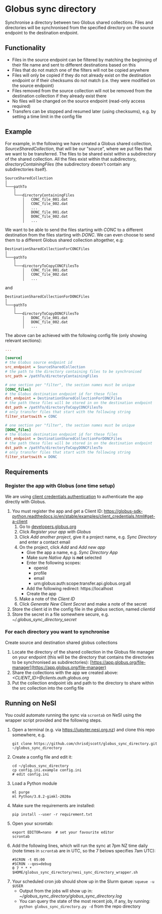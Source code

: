 # Globus sync directory

Synchronise a directory between two Globus shared collections. Files and
directories will be synchronised from the specified directory on the source
endpoint to the destination endpoint.

## Functionality

* Files in the source endpoint can be filtered by matching the beginning of
  their file name and sent to different destinations based on this
* Files that do not match one of the filters will not be copied anywhere
* Files will only be copied if they do not already exist on the destination
  endpoint or if their checksums do not match (i.e. they were modified on the
  source endpoint)
* Files removed from the source collection will not be removed from the
  destination collection if they already exist there
* No files will be changed on the source endpoint (read-only access required)
* Transfers can be stopped and resumed later (using checksums), e.g. by
  setting a time limit in the config file

## Example

For example, in the following we have created a Globus shared collection,
*SourceSharedCollection*, that will be our "source", where we put files that
we want to be transferred. The files to be shared exist within a subdirectory
of the shared collection. All the files exist within that subdirectory,
*directoryContainingFiles* (the subdirectory doesn't contain any
subdirectories itself).

```
SourceSharedCollection
│
└───pathTo
    │
    └───directoryContainingFiles
        │   CONC_file_001.dat
        │   CONC_file_002.dat
        │   ...
        │   DONC_file_001.dat
        │   DONC_file_002.dat
        │   ...
```

We want to be able to send the files starting with *CONC* to a different
destination from the files starting with *DONC*. We can even choose to send
them to a different Globus shared collection altogether, e.g:

```
DestinationSharedCollectionForCONCFiles
│
└───pathTo
    │
    └───directoryToCopyCONCFilesTo
        │   CONC_file_001.dat
        │   CONC_file_002.dat
        │   ...
```

and

```
DestinationSharedCollectionForDONCFiles
│
└───pathTo
    │
    └───directoryToCopyDONCFilesTo
        │   DONC_file_001.dat
        │   DONC_file_002.dat
        │   ...
```

The above can be achieved with the following config file (only showing
relevant sections):

```ini
...

[source]
# the Globus source endpoint id
src_endpoint = SourceSharedCollection
# the path to the directory containing files to be synchronised
src_path = /pathTo/directoryContainingFiles

# one section per "filter", the section names must be unique
[CONC_files]
# the Globus destination endpoint id for these files
dst_endpoint = DestinationSharedCollectionForCONCFiles
# the path these files will be stored in on the destination endpoint
dst_path = /pathTo/directoryToCopyCONCFilesTo
# only transfer files that start with the following string
filter_startswith = CONC

# one section per "filter", the section names must be unique
[DONC_files]
# the Globus destination endpoint id for these files
dst_endpoint = DestinationSharedCollectionForDONCFiles
# the path these files will be stored in on the destination endpoint
dst_path = /pathTo/directoryToCopyDONCFilesTo
# only transfer files that start with the following string
filter_startswith = DONC
```

## Requirements

### Register the app with Globus (one time setup)

We are using [client credentials authentication](https://globus-sdk-python.readthedocs.io/en/stable/examples/client_credentials.html) to authenticate the app directly with Globus.

1. You must register the app and get a Client ID: https://globus-sdk-python.readthedocs.io/en/stable/examples/client_credentials.html#get-a-client
   1. Go to [developers.globus.org](https://developers.globus.org/)
   2. Click *Register your app with Globus*
   3. Click *Add another project*, give it a project name, e.g. *Sync Directory* and enter a contact email
   4. On the project, click *Add* and *Add new app*
      * Give the app a name, e.g. *Sync Directory App*
      * Make sure *Native App* is **not** selected
      * Enter the following scopes: 
        - openid
        - profile
        - email
        - urn:globus:auth:scope:transfer.api.globus.org:all
      * Add the following redirect: https://localhost
      * Create the app
   5. Make a note of the *Client ID*
   6. Click *Generate New Client Secret* and make a note of the secret
3. Store the client id in the config file in the *globus* section, named *clientid*
4. Store the secret in a file somewhere secure, e.g. *~/.globus_sync_directory_secret*

### For each directory you want to synchronise

Create source and destination shared globus collections

1. Locate the directory of the shared collection in the Globus file manager on
   your endpoint (this will be the directory that contains the directories to
   be synchronised as subdirectories): [https://app.globus.org/file-manager](https://app.globus.org/file-manager)
2. Share the collections with the app we created above: *<CLIENT_ID>@clients.auth.globus.org*
3. Put the collection endpoint ids and path to the directory to share within the src collection into the config file

## Running on NeSI

You could automate running the sync via `scrontab` on NeSI using the wrapper script provided and the following steps.

1. Open a terminal (e.g. via https://jupyter.nesi.org.nz) and clone this repo somewhere, e.g.
   ```
   git clone https://github.com/chrisdjscott/globus_sync_directory.git ~/globus_sync_directory
   ```
2. Create a config file and edit it:
   ```
   cd ~/globus_sync_directory
   cp config.ini.example config.ini
   # edit config.ini
   ```
3. Load a Python module
   ```
   ml purge
   ml Python/3.8.2-gimkl-2020a
   ```
5. Make sure the requirements are installed:
   ```
   pip install --user -r requirement.txt
   ```
6. Open your scrontab:
   ```
   export EDITOR=nano  # set your favourite editor
   scrontab
   ```
7. Add the following lines, which will run the sync at 7pm NZ time daily (note times in `scrontab` are in UTC, so the 7 belows specifies 7am UTC):
   ```
   #SCRON -t 05:00
   #SCRON --qos=debug
   0 7 * * * $HOME/globus_sync_directory/nesi_sync_directory_wrapper.sh
   ```
8. Your scheduled cron job should show up in the Slurm queue: `squeue -u $USER`
   - Output from the jobs will show up in: *~/globus_sync_directory/globus_sync_directory.log*
   - You can query the state of the most recent job, if any, by running: `python globus_sync_directory.py -d` from the repo directory
